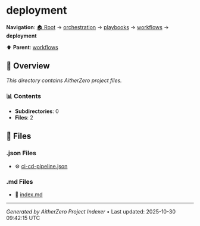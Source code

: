 # deployment

**Navigation**: [🏠 Root](../../../../index.md) → [orchestration](../../../index.md) → [playbooks](../../index.md) → [workflows](../index.md) → **deployment**

⬆️ **Parent**: [workflows](../index.md)

## 📖 Overview

*This directory contains AitherZero project files.*

### 📊 Contents

- **Subdirectories**: 0
- **Files**: 2

## 📄 Files

### .json Files

- ⚙️ [ci-cd-pipeline.json](./ci-cd-pipeline.json)

### .md Files

- 📝 [index.md](./index.md)

---

*Generated by AitherZero Project Indexer* • Last updated: 2025-10-30 09:42:15 UTC


